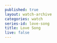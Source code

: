 ```yaml
---
published: true
layout: watch-archive
categories: watch
series-id: love-song
title: Love Song
live: false
---
```

